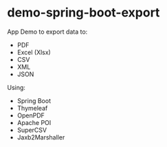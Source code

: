 # demo-spring-boot-export
App Demo to export data to:

- PDF
- Excel (Xlsx)
- CSV
- XML
- JSON

Using:

- Spring Boot
- Thymeleaf
- OpenPDF
- Apache POI
- SuperCSV
- Jaxb2Marshaller
